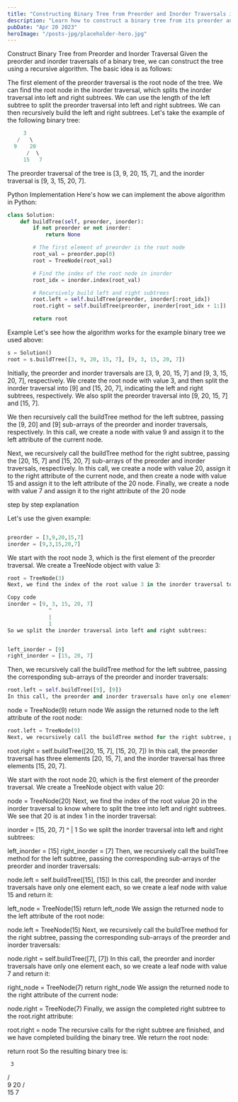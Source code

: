 ```yaml
---
title: "Constructing Binary Tree from Preorder and Inorder Traversals in Python"
description: "Learn how to construct a binary tree from its preorder and inorder traversals using a recursive algorithm in Python, with step-by-step explanation and code."
pubDate: "Apr 20 2023"
heroImage: "/posts-jpg/placeholder-hero.jpg"
---
```

Construct Binary Tree from Preorder and Inorder Traversal
Given the preorder and inorder traversals of a binary tree, we can construct the tree using a recursive algorithm. The basic idea is as follows:

The first element of the preorder traversal is the root node of the tree.
We can find the root node in the inorder traversal, which splits the inorder traversal into left and right subtrees.
We can use the length of the left subtree to split the preorder traversal into left and right subtrees.
We can then recursively build the left and right subtrees.
Let's take the example of the following binary tree:

```cpp
     3
   /   \
  9    20
      /  \
     15   7
```
The preorder traversal of the tree is [3, 9, 20, 15, 7], and the inorder traversal is [9, 3, 15, 20, 7].

Python Implementation
Here's how we can implement the above algorithm in Python:

```py
class Solution:
    def buildTree(self, preorder, inorder):
        if not preorder or not inorder:
            return None

        # The first element of preorder is the root node
        root_val = preorder.pop(0)
        root = TreeNode(root_val)

        # Find the index of the root node in inorder
        root_idx = inorder.index(root_val)

        # Recursively build left and right subtrees
        root.left = self.buildTree(preorder, inorder[:root_idx])
        root.right = self.buildTree(preorder, inorder[root_idx + 1:])

        return root
```

Example
Let's see how the algorithm works for the example binary tree we used above:
```py
s = Solution()
root = s.buildTree([3, 9, 20, 15, 7], [9, 3, 15, 20, 7])
```

Initially, the preorder and inorder traversals are [3, 9, 20, 15, 7] and [9, 3, 15, 20, 7], respectively. We create the root node with value 3, and then split the inorder traversal into [9] and [15, 20, 7], indicating the left and right subtrees, respectively. We also split the preorder traversal into [9, 20, 15, 7] and [15, 7].

We then recursively call the buildTree method for the left subtree, passing the [9, 20] and [9] sub-arrays of the preorder and inorder traversals, respectively. In this call, we create a node with value 9 and assign it to the left attribute of the current node.

Next, we recursively call the buildTree method for the right subtree, passing the [20, 15, 7] and [15, 20, 7] sub-arrays of the preorder and inorder traversals, respectively. In this call, we create a node with value 20, assign it to the right attribute of the current node, and then create a node with value 15 and assign it to the left attribute of the 20 node. Finally, we create a node with value 7 and assign it to the right attribute of the 20 node

step by step explanation


Let's use the given example:

```py

preorder = [3,9,20,15,7]
inorder = [9,3,15,20,7]
```
We start with the root node 3, which is the first element of the preorder traversal. We create a TreeNode object with value 3:

```py
root = TreeNode(3)
Next, we find the index of the root value 3 in the inorder traversal to know where to split the tree into left and right subtrees. We see that 3 is at index 1 in the inorder traversal:
```

```py
Copy code
inorder = [9, 3, 15, 20, 7]
             ^
             |
             1
So we split the inorder traversal into left and right subtrees:
```

```py

left_inorder = [9]
right_inorder = [15, 20, 7]
```

Then, we recursively call the buildTree method for the left subtree, passing the corresponding sub-arrays of the preorder and inorder traversals:

```py
root.left = self.buildTree([9], [9])
In this call, the preorder and inorder traversals have only one element each, so we create a leaf node with value 9 and return it:``
````


node = TreeNode(9)
return node
We assign the returned node to the left attribute of the root node:



```py
root.left = TreeNode(9)
Next, we recursively call the buildTree method for the right subtree, passing the corresponding sub-arrays of the preorder and inorder traversals:
```
root.right = self.buildTree([20, 15, 7], [15, 20, 7])
In this call, the preorder traversal has three elements [20, 15, 7], and the inorder traversal has three elements [15, 20, 7].

We start with the root node 20, which is the first element of the preorder traversal. We create a TreeNode object with value 20:


node = TreeNode(20)
Next, we find the index of the root value 20 in the inorder traversal to know where to split the tree into left and right subtrees. We see that 20 is at index 1 in the inorder traversal:


inorder = [15, 20, 7]
                ^
                |
                1
So we split the inorder traversal into left and right subtrees:


left_inorder = [15]
right_inorder = [7]
Then, we recursively call the buildTree method for the left subtree, passing the corresponding sub-arrays of the preorder and inorder traversals:


node.left = self.buildTree([15], [15])
In this call, the preorder and inorder traversals have only one element each, so we create a leaf node with value 15 and return it:


left_node = TreeNode(15)
return left_node
We assign the returned node to the left attribute of the root node:


node.left = TreeNode(15)
Next, we recursively call the buildTree method for the right subtree, passing the corresponding sub-arrays of the preorder and inorder traversals:


node.right = self.buildTree([7], [7])
In this call, the preorder and inorder traversals have only one element each, so we create a leaf node with value 7 and return it:



right_node = TreeNode(7)
return right_node
We assign the returned node to the right attribute of the current node:



node.right = TreeNode(7)
Finally, we assign the completed right subtree to the root.right attribute:


root.right = node
The recursive calls for the right subtree are finished, and we have completed building the binary tree. We return the root node:



return root
So the resulting binary tree is:


     3
   /   \
  9    20
      /  \
     15   7